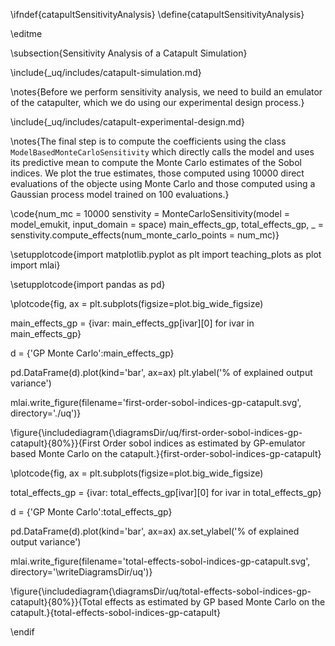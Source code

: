 \ifndef{catapultSensitivityAnalysis}
\define{catapultSensitivityAnalysis}


\editme

\subsection{Sensitivity Analysis of a Catapult Simulation}

\include{_uq/includes/catapult-simulation.md}

\notes{Before we perform sensitivity analysis, we need to build an emulator of the catapulter, which we do using our experimental design process.}

\include{_uq/includes/catapult-experimental-design.md}

\notes{The final step is to compute the coefficients using the class `ModelBasedMonteCarloSensitivity` which directly calls the model and uses its predictive mean to compute the Monte Carlo estimates of the Sobol indices. We plot the true estimates, those computed using 10000 direct evaluations of the objecte using Monte Carlo and those computed using a Gaussian process model trained on 100 evaluations.}

\code{num_mc = 10000
senstivity = MonteCarloSensitivity(model = model_emukit, input_domain = space)
main_effects_gp, total_effects_gp, _ = senstivity.compute_effects(num_monte_carlo_points = num_mc)}

\setupplotcode{import matplotlib.pyplot as plt
import teaching_plots as plot
import mlai}

\setupplotcode{import pandas as pd}

\plotcode{fig, ax = plt.subplots(figsize=plot.big_wide_figsize)

main_effects_gp = {ivar: main_effects_gp[ivar][0] for ivar in main_effects_gp}

d = {'GP Monte Carlo':main_effects_gp}

pd.DataFrame(d).plot(kind='bar', ax=ax)
plt.ylabel('% of explained output variance')

mlai.write_figure(filename='first-order-sobol-indices-gp-catapult.svg', directory='./uq')}


\figure{\includediagram{\diagramsDir/uq/first-order-sobol-indices-gp-catapult}{80%}}{First Order sobol indices as estimated by GP-emulator based Monte Carlo on the catapult.}{first-order-sobol-indices-gp-catapult}

\plotcode{fig, ax = plt.subplots(figsize=plot.big_wide_figsize)

total_effects_gp = {ivar: total_effects_gp[ivar][0] for ivar in total_effects_gp}

d = {'GP Monte Carlo':total_effects_gp}

pd.DataFrame(d).plot(kind='bar', ax=ax)
ax.set_ylabel('% of explained output variance')

mlai.write_figure(filename='total-effects-sobol-indices-gp-catapult.svg', directory='\writeDiagramsDir/uq')}

\figure{\includediagram{\diagramsDir/uq/total-effects-sobol-indices-gp-catapult}{80%}}{Total effects as estimated by GP based Monte Carlo on the catapult.}{total-effects-sobol-indices-gp-catapult}



\endif
